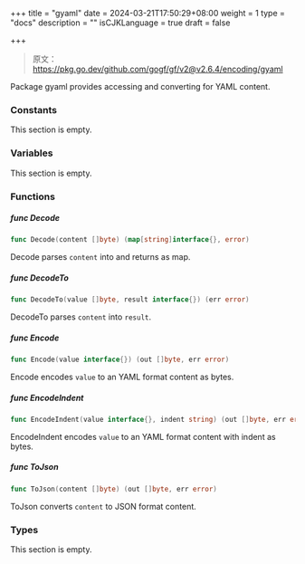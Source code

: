 +++
title = "gyaml"
date = 2024-03-21T17:50:29+08:00
weight = 1
type = "docs"
description = ""
isCJKLanguage = true
draft = false

+++

> 原文：https://pkg.go.dev/github.com/gogf/gf/v2@v2.6.4/encoding/gyaml

Package gyaml provides accessing and converting for YAML content.

### Constants 

This section is empty.

### Variables 

This section is empty.

### Functions 

##### func Decode 

``` go
func Decode(content []byte) (map[string]interface{}, error)
```

Decode parses `content` into and returns as map.

##### func DecodeTo 

``` go
func DecodeTo(value []byte, result interface{}) (err error)
```

DecodeTo parses `content` into `result`.

##### func Encode 

``` go
func Encode(value interface{}) (out []byte, err error)
```

Encode encodes `value` to an YAML format content as bytes.

##### func EncodeIndent 

``` go
func EncodeIndent(value interface{}, indent string) (out []byte, err error)
```

EncodeIndent encodes `value` to an YAML format content with indent as bytes.

##### func ToJson 

``` go
func ToJson(content []byte) (out []byte, err error)
```

ToJson converts `content` to JSON format content.

### Types 

This section is empty.